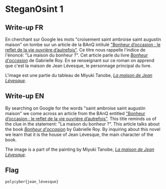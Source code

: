 # SteganOsint 1

## Write-up FR

En cherchant sur Google les mots "croisement saint ambroise saint augustin maison" on tombe sur un article de la BAnQ intitulé ["Bonheur d’occasion : le reflet de la vie ouvrière d’autrefois"](https://www.banq.qc.ca/explorer/articles/bonheur-doccasion-le-reflet-de-la-vie-ouvriere-dautrefois/). Ce titre nous rappelle l'indice de l'énoncé: "La maison du bonheur ?". Cet article parle du livre [*Bonheur d'occasion*](https://fr.wikipedia.org/wiki/Bonheur_d'occasion_(roman)) de Gabrielle Roy. En se renseignant sur ce roman on apprend que c'est la maison de Jean Lévesque, le personnage principal du livre.

L'image est une partie du tableau de Miyuki Tanobe, [*La maison de Jean Lévesque*](https://www.galeriecosner.com/fr/catalogue/miyuki-tanobe/8608-la-maison-de-jean-levesque.html).


## Write-up EN

By searching on Google for the words "saint ambroise saint augustin maison" we come across an article from the BAnQ entitled ["Bonheur d’occasion : le reflet de la vie ouvrière d’autrefois"](https://www.banq.qc.ca/explorer/articles/bonheur-doccasion-le-reflet-de-la-vie-ouvriere-dautrefois/). This title reminds us of the clue in the statement: "La maison du bonheur ?". This article talks about the book [*Bonheur d'occasion*](https://fr.wikipedia.org/wiki/Bonheur_d'occasion_(roman)) by Gabrielle Roy. By inquiring about this novel we learn that it is the house of Jean Lévesque, the main character of the book.

The image is a part of the painting by Miyuki Tanobe, [*La maison de Jean Lévesque*](https://www.galeriecosner.com/fr/catalogue/miyuki-tanobe/8608-la-maison-de-jean-levesque.html).

## Flag

`polycyber{jean_lévesque}`
